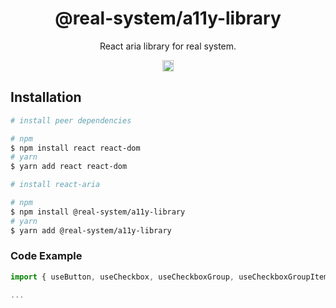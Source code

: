 <h1 align="center">@real-system/a11y-library</h1>
<p align="center">React aria library for real system.</p>
<p align="center">
<a href="https://www.npmjs.com/package/@real-system/a11y-library"><img src="https://badgen.net/npm/v/@real-system/a11y-library?label=&icon=npm&color=blue" alt="npm version" height="18"/></a>
</p>

## Installation

```bash
# install peer dependencies

# npm
$ npm install react react-dom 
# yarn
$ yarn add react react-dom 

# install react-aria

# npm
$ npm install @real-system/a11y-library
# yarn
$ yarn add @real-system/a11y-library
```

### Code Example

```typescript
import { useButton, useCheckbox, useCheckboxGroup, useCheckboxGroupItem } from '@real-system/a11y-library';

...

```
